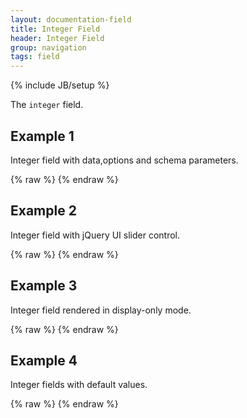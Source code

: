 ```yaml
---
layout: documentation-field
title: Integer Field
header: Integer Field
group: navigation
tags: field
---
```

{% include JB/setup %}

The ```integer``` field.

<!-- INCLUDE_API_DOCS: integer -->


## Example 1
Integer field with data,options and schema parameters.
<div id="field1"> </div>
{% raw %}
<script type="text/javascript" id="field1-script">
    $("#field1").alpaca({
        "data": 17,
        "options": {
            "type": "integer",
            "label": "Age:",
            "helper": "Guess Taylor Swift's Age"
        },
        "schema": {
            "minimum": 18,
            "maximum": 25,
            "exclusiveMinimum": true,
            "exclusiveMaximum": true,
            "divisibleBy": 2
        }
    });
</script>
{% endraw %}


## Example 2
Integer field with jQuery UI slider control.
<div id="field2"> </div>
{% raw %}
<script type="text/javascript" id="field2-script">
$("#field2").alpaca({
    "data": 18,
    "options": {
        "type": "integer",
        "label": "Snow Days:",
        "helper": "Number of Snow Days in January 2011",
        "slider": true
    },
    "schema": {
        "minimum": 1,
        "maximum": 31
    }
});
</script>
{% endraw %}


## Example 3
Integer field rendered in display-only mode.
<div id="field3"> </div>
{% raw %}
<script type="text/javascript" id="field3-script">
$("#field3").alpaca({
    "data": 17,
    "options": {
        "type": "integer",
        "label": "Age:",
        "helper": "Guess Taylor Swift's Age"
    },
    "schema": {
        "minimum": 18,
        "maximum": 25,
        "exclusiveMinimum": true,
        "exclusiveMaximum": true,
        "divisibleBy": 2
    },
    "view": "bootstrap-display"
});
</script>
{% endraw %}


## Example 4
Integer fields with default values.
<div id="field4"> </div>
{% raw %}
<script type="text/javascript" id="field4-script">
$("#field4").alpaca({
    "schema": {
        "type": "object",
        "properties": {
            "first": {
                "type": "number",
                "default": 1
            },
            "second": {
                "type": "number",
                "default": 2
            },
            "third": {
                "type": "number",
                "default": 3
            }
        }
    },
    "options": {
        "fields": {
            "first": {
                "type": "integer",
                "label": "First Integer"
            },
            "second": {
                "type": "integer",
                "label": "Second Integer"
            },
            "third": {
                "type": "integer",
                "label": "Third Integer"
            }
        }
    }
});
</script>
{% endraw %}